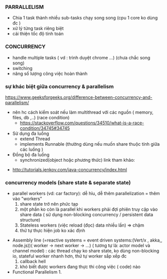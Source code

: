 ### PARRALLELISM
- Chia 1 task thành nhiều sub-tasks chạy song song (cpu 1 core ko dùng đc )
- xử lý từng task riêng biệt
- cải thiện tốc độ tính toán

### CONCURRENCY
- handle multiple tasks  ( vd : trình duyệt chrome ...) (chưa chắc song song)
- switching
- nâng số lượng công việc hoàn thành 

### sự khác biệt giữa concurrency & parallelism 
https://www.geeksforgeeks.org/difference-between-concurrency-and-parallelism/
- nên hc cách kiểm soát nếu làm multithread với các nguồn ( memory, files, db ,..) (race condition)
    + https://stackoverflow.com/questions/34510/what-is-a-race-condition/34745#34745 
- Sử dụng đa luồng 
    + extend Thread
    + implements Runnable (thường dùng nếu muốn share thuộc tính giữa các luồng )
- Đồng bộ đa luồng
    + synchronized(object hoặc phương thức) 
link tham khảo: 
 + http://tutorials.jenkov.com/java-concurrency/index.html

### concurrency models (share state & separate state)
- parallel workers (vd: car factory): dễ hỉu, dễ thêm parallelization = thêm vào "workers"
    1. share state trở nên phức tạp
	2. một phần ko còn là parallel khi workers phải đợi phiên truy cập vào share data ( sử dụng non-blocking concurrency / persistent data structure)
	3. Stateless workers (việc reload (đọc) data nhiều lần) => chậm
	4. thứ tự thực hiện job ko xác định
+ Assembly line (=reactive systems = event driven systems:(Vert/x , akka,, node.js))( worker -> next worker -> ...) ( tương tự là: actor model và channel model) : các thread chạy ko share state, ko dùng non-blocking io, stateful worker nhanh hơn, thứ tự worker sắp xếp đc
    1. callback hell
	2. khó biết được workers đang  thực thi công việc ( code) nào
+ Functional Parallelism
	1. 
	
